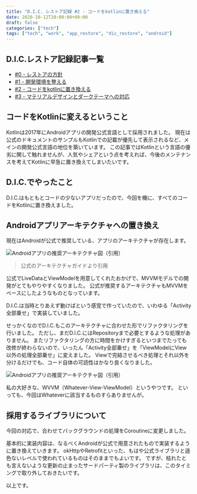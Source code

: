 ```yaml
---
title: "D.I.C. レストア記録 #2 - コードをkotlinに置き換える"
date: 2020-10-12T20:00:00+09:00
draft: false
categories: ["tech"]
tags: ["tech", "work", "app_restore", "dic_restore", "android"]
---
```


## D.I.C.レストア記録記事一覧

- [#0 - レストアの方針](/note/restore-dic-00/)
- [#1 - 開発環境を整える](/note/restore-dic-01/)
- [#2 - コードをkotlinに置き換える](/note/restore-dic-02/)
- [#3 - マテリアルデザインとダークテーマへの対応](/note/restore-dic-03/)

## コードをKotlinに変えるということ

Kotlinは2017年にAndroidアプリの開発公式言語として採用されました。
現在は公式のドキュメントのサンプルもKotlinでの記載が優先して表示されるなど、メインの開発公式言語の地位を築いています。
この記事ではKotlinという言語の優劣に関して触れませんが、人気やシェアという点を考えれば、今後のメンテナンスを考えてKotlinに早急に置き換えてしまいたいです。

## D.I.C.でやったこと

D.I.C.はもともとコードの少ないアプリだったので、今回を機に、すべてのコードをKotlinに置き換えました。

## Androidアプリアーキテクチャへの置き換え

現在はAndroidが公式で推奨している、アプリのアーキテクチャが存在します。

![Androidアプリの推奨アーキテクチャ図（引用）](/note/image/restore-dic-02/final-architecture.png)
> 公式のアーキテクチャガイドより引用

公式でLiveDataとViewModelを用意してくれたおかげで、MVVMモデルでの開発がとてもやりやすくなりました。
公式が推奨するアーキテクチャもMVVMをベースにしたようなものとなっています。

<!-- textlint-disable prh -->
D.I.C.は当時とりあえず動けばという感覚で作っていたので、いわゆる「Activity全部乗せ」で実装していました。

せっかくなのでD.I.C.もこのアーキテクチャに合わせた形でリファクタリングを行いました。
ただし、まだD.I.C.にはRepositoryまで必要とするような処理がありません。
またリファクタリングの方に時間をかけすぎるといつまでたっても改修が終わらないので、いったん「Activity全部乗せ」を「ViewModelにView以外の処理全部乗せ」に変えました。
Viewで完結させるべき処理とそれ以外を分けるだけでも、コード自体の可読性はかなり良くなりました。
<!-- textlint-enable prh -->

![Androidアプリの推奨アーキテクチャ図（引用）](/note/image/restore-dic-02/restore-dic-02-architecture.png)

私の大好きな、WVVM（Whatever-View-ViewModel）というやつです。
といっても、今回はWhateverに該当するものすらありませんが。

## 採用するライブラリについて

今回の対応で、合わせてバックグラウンドの処理をCoroutineに変更しました。

基本的に実装内容は、なるべくAndroidが公式で用意されたもので実装するように置き換えていきます。
okHttpやRetrofitといった、もはや公式ライブラリと遜色ないレベルで使われているものはそのままでもよいです。
ですが、枯れたとも言えないような更新の止まったサードパーティ製のライブラリは、このタイミングで取り外しておきたいです。

以上です。